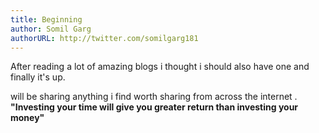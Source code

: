 ```yaml
---
title: Beginning
author: Somil Garg
authorURL: http://twitter.com/somilgarg181
---
```


After reading a lot of amazing blogs i thought i should also have one and finally it's up.
<!--truncate-->
will be sharing anything i find worth sharing from across the internet .
<br/>
<b> "Investing your time will give you greater return than investing your money" </b>